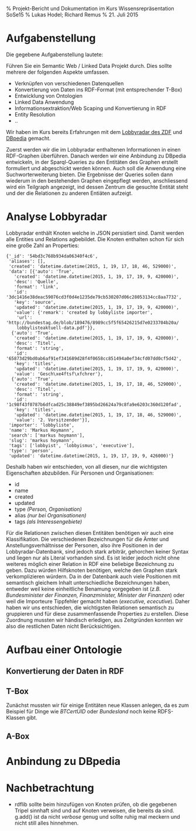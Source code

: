 % Projekt-Bericht und Dokumentation im Kurs Wissensrepräsentation SoSe15
% Lukas Hodel; Richard Remus
% 21. Juli 2015

# Aufgabenstellung
Die gegebene Aufgabenstellung lautete:

Führen Sie ein Semantic Web / Linked Data Projekt durch. Dies sollte mehrere der folgenden Aspekte umfassen.

 - Verknüpfen von verschiedenen Datenquellen
 - Konvertierung von Daten ins RDF-Format (mit entsprechender T-Box)
 - Entwicklung von Ontologien 
 - Linked Data Anwendung 
 - Informationsextraktion/Web Scaping und Konvertierung in RDF
 - Entity Resolution
 - ..

Wir haben im Kurs bereits Erfahrungen mit dem [Lobbyradar des ZDF](https://github.com/lobbyradar/lobbyradar "ZDF Lobbyradar") und [DBpedia]("http://wiki.dbpedia.org") gemacht.

<!-- Hier sollte wohl noch ein Erklärung hin, was das Lobbyradar überhaupt ist.-->

Zuerst werden wir die im Lobbyradar enthaltenen Informationen in einen RDF-Graphen überführen. 
Danach werden wir eine Anbindung zu DBpedia entwickeln, in der Sparql-Queries zu den Entitäten des Graphen erstellt formuliert und abgeschickt werden können. Auch soll die Anwendung eine Suchworterweiterung bieten. 
Die Ergebnisse der Queries sollen dann wiederum in den bestehenden Graphen eingepflegt werden, anschliessend wird ein Teilgraph angezeigt, ind dessen Zentrum die gesuchte Entität steht und der die Relationen zu anderen Entiäten aufzeigt. 

# Analyse Lobbyradar
Lobbyradar enthält Knoten welche in JSON persistiert sind. Damit werden alle Entities und Relations agbebildet. Die Knoten enthalten schon für sich eine große Zahl an Properties:

```
{'_id': '54bd3c768b934da06340f4c6',
 'aliases': [],
 'created': 'datetime.datetime(2015, 1, 19, 17, 18, 46, 529000)',
 'data': [{'auto': 'True',
   'created': 'datetime.datetime(2015, 1, 19, 17, 19, 9, 420000)',
   'desc': 'Quelle',
   'format': 'link',
   'id': '3dc1416e38deac59076cd3f0d4e1235de79cb530207d06c28053134cc8aa7732',
   'key': 'source',
   'updated': 'datetime.datetime(2015, 1, 19, 17, 19, 9, 420000)',
   'value': {'remark': 'created by lobbyliste importer',
    'url': 'http://bundestag.de/blob/189476/8989cc5f5f65426215d7e0233704b20a/
    lobbylisteaktuell-data.pdf'}},
  {'auto': 'True',
   'created': 'datetime.datetime(2015, 1, 19, 17, 19, 9, 420000)',
   'desc': 'Titel',
   'format': 'string',
   'id': '65873d29bd0ab6af91ef341689d28f4f0658cc851494a0ef34cfd07dd0cf5d42',
   'key': 'titles',
   'updated': 'datetime.datetime(2015, 1, 19, 17, 19, 9, 420000)',
   'value': 'Gesch\xe4ftsf\xfchrer'},
  {'auto': 'True',
   'created': 'datetime.datetime(2015, 1, 19, 17, 18, 46, 529000)',
   'desc': 'Titel',
   'format': 'string',
   'id': '1c98f43f0787b6dfcad25c38849ef3895bd26624a79c8fa9e6203c360d120fad',
   'key': 'titles',
   'updated': 'datetime.datetime(2015, 1, 19, 17, 18, 46, 529000)',
   'value': '2. Vorsitzender'}],
 'importer': 'lobbyliste',
 'name': 'Markus Hoymann',
 'search': ['markus hoymann'],
 'slug': 'markus hoymann',
 'tags': ['lobbyist', 'lobbyismus', 'executive'],
 'type': 'person',
 'updated': 'datetime.datetime(2015, 1, 19, 17, 19, 9, 426000)'}
```

Deshalb haben wir entschieden, von all diesen, nur die wichtigsten Eigenschaften abzubilden. 
Für Personen und Organisationen:

- id
- name
- created
- updated
- type *(Person, Organisation)*
- alias *(nur bei Organisationen)*
- tags *(als Interessengebiete)*

Für die Relationen zwischen diesen Entitäten benötigen wir auch eine Klassifikation. Die verschiedenen Bezeichnungen für die Ämter und Anstellungsverhältnisse der Personen, also ihre Positionen in der Lobbyradar-Datenbank, sind jedoch stark arbiträr, gehorchen keiner Syntax und liegen nur als Literal vorhanden sind. Es ist leider jedoch nicht ohne weiteres möglich einer Relation in RDF eine beliebige Bezeichnung zu geben. Dazu würden Hilfsknoten benötigen, welche den Graphen stark verkomplizieren würdern. Da in der Datenbank auch viele Positionen mit semantisch gleichem Inhalt unterschiedliche Bezeichnungen haben, entweder weil keine einheitliche Benamung vorgegeben ist (*z.B. Bundesminister der Finanzen, Finanzminister, Minister der Finanzen*) oder weil die Importeure Tippfehler gemacht haben (*executive, ececutive*). Daher haben wir uns entschieden, die wichtigsten Relationen semantisch zu gruppieren und für diese zusammenfassende Properties zu erstellen.
Diese Zuordnung mussten wir händisch erledigen, aus Zeitgründen konnten wir also die restlichen Daten nicht Berücksichtigen.

# Aufbau einer Ontologie

## Konvertierung der Daten in RDF

## T-Box
Zunächst mussten wir für einige Entitäten neue Klassen anlegen, da es zum Beispiel für Dinge wie *BTCertUID* oder *Bundesland* noch keine RDFS-Klassen gibt. 

## A-Box

# Anbindung zu DBpedia

# Nachbetrachtung

- rdflib sollte beim hinzufügen von Knoten prüfen, ob die gegebenen Tripel sinnhaft sind und auf Knoten verweisen, die bereits da sind. g.add() ist da nicht *verbose* genug und sollte ruhig mal meckern und nicht still alles hinnehmen.




